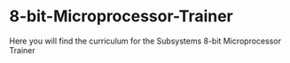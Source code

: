 # 8-bit-Microprocessor-Trainer
Here you will find the curriculum for the Subsystems 8-bit Microprocessor Trainer

